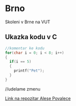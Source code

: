 # Brno
Skoleni v Brne na VUT

## Ukazka kodu v C

```c
//komentar ke kodu
for(char i = 0; i < 8; i++)
{
  if(i == 5)
  {
    printf("Pet");
  }
}
```

//udelame zmenu


[Link na repozitar Alese Povalece](https://github.com/alpov/SPST)
